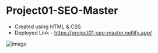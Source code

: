 # Project01-SEO-Master

- Created using HTML &amp; CSS
- Deployed Link - https://project01-seo-master.netlify.app/

![image](https://user-images.githubusercontent.com/48837703/216827436-ea8c971d-42af-458e-bba6-889614233497.png)
